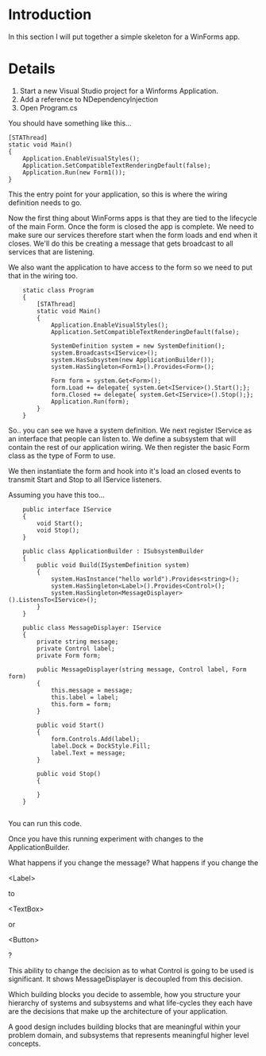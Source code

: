 # Introduction #

In this section I will put together a simple skeleton for a WinForms app.

# Details #

1. Start a new Visual Studio project for a Winforms Application.
3. Add a reference to NDependencyInjection
2. Open Program.cs

You should have something like this...

```
[STAThread]
static void Main()
{
    Application.EnableVisualStyles();
    Application.SetCompatibleTextRenderingDefault(false);
    Application.Run(new Form1());
}
```
This the entry point for your application, so this is where the wiring definition needs to go.

Now the first thing about WinForms apps is that they are tied to the lifecycle of the main Form. Once the form is closed the app is complete. We need to make sure our services therefore start when the form loads and end when it closes. We'll do this be creating a message that gets broadcast to all services that are listening.

We also want the application to have access to the form so we need to put that in the wiring too.

```
    static class Program
    {
		[STAThread]
		static void Main()
		{
			Application.EnableVisualStyles();
			Application.SetCompatibleTextRenderingDefault(false);

			SystemDefinition system = new SystemDefinition();
			system.Broadcasts<IService>();
			system.HasSubsystem(new ApplicationBuilder());
			system.HasSingleton<Form1>().Provides<Form>();

			Form form = system.Get<Form>();
			form.Load += delegate{ system.Get<IService>().Start();};
			form.Closed += delegate{ system.Get<IService>().Stop();};
			Application.Run(form);
		}
    }
```

So.. you can see we have a system definition.
We next register IService as an interface that people can listen to.
We define a subsystem that will contain the rest of our application wiring.
We then register the basic Form class as the type of Form to use.

We then instantiate the form and hook into it's load an closed events to transmit Start and Stop to all IService listeners.

Assuming you have this too...
```
 	public interface IService
	{
		void Start();
		void Stop();
	}

	public class ApplicationBuilder : ISubsystemBuilder
	{
		public void Build(ISystemDefinition system)
		{
			system.HasInstance("hello world").Provides<string>();
			system.HasSingleton<Label>().Provides<Control>();
			system.HasSingleton<MessageDisplayer>().ListensTo<IService>();
		}
	}
	
	public class MessageDisplayer: IService
	{
		private string message;
		private Control label;
		private Form form;

		public MessageDisplayer(string message, Control label, Form form)
		{
			this.message = message;
			this.label = label;
			this.form = form;
		}
		
		public void Start()
		{
			form.Controls.Add(label);
			label.Dock = DockStyle.Fill;
			label.Text = message;			
		}
		
		public void Stop()
		{
			
		}
	}
	
```

You can run this code.

Once you have this running experiment with changes to the ApplicationBuilder.

What happens if you change the message?
What happens if you change the 

&lt;Label&gt;

 to 

&lt;TextBox&gt;

 or 

&lt;Button&gt;

?

This ability to change the decision as to what Control is going to be used is significant. It shows MessageDisplayer is decoupled from this decision.

Which building blocks you decide to assemble, how you structure your hierarchy of systems and subsystems and what life-cycles they each have are the decisions that make up the architecture of your application.

A good design includes building blocks that are meaningful within your problem domain, and subsystems that represents meaningful higher level concepts.